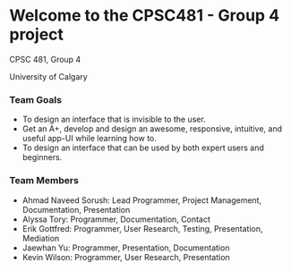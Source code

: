 # Welcome to the CPSC481 - Group 4 project

CPSC 481, Group 4

University of Calgary

### Team Goals
* To design an interface that is invisible to the user.
* Get an A+, develop and design an awesome, responsive, intuitive, and useful app-UI while learning how to.
* To design an interface that can be used by both expert users and beginners.

### Team Members
* Ahmad Naveed Sorush: Lead Programmer, Project Management, Documentation, Presentation
* Alyssa Tory: Programmer, Documentation, Contact
* Erik Gottfred: Programmer, User Research, Testing, Presentation, Mediation
* Jaewhan Yu: Programmer, Presentation, Documentation
* Kevin Wilson: Programmer, User Research, Presentation

